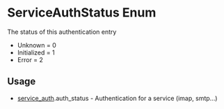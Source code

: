 <properties generated="1" SortOrder="990" />

# ServiceAuthStatus Enum

The status of this authentication entry

* Unknown = 0
* Initialized = 1
* Error = 2

## Usage
* [service_auth](service_auth.md).auth_status - Authentication for a service (imap, smtp...)


